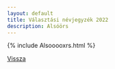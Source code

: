 ```yaml
---
layout: default
title: Választási névjegyzék 2022
description: Alsóörs
---
```


{% include Alsooooxrs.html %}

[Vissza](./)